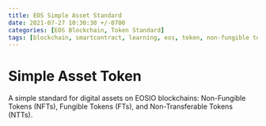 ```yaml
---
title: EOS Simple Asset Standard
date: 2021-07-27 10:30:30 +/-0700
categories: [EOS Blockchain, Token Standard]
tags: [blockchain, smartcontract, learning, eos, token, non-fungible token]     # TAG names should always be lowercase
---
```


# Simple Asset Token
A simple standard for digital assets on EOSIO blockchains: Non-Fungible Tokens (NFTs), Fungible Tokens (FTs), and Non-Transferable Tokens (NTTs).


